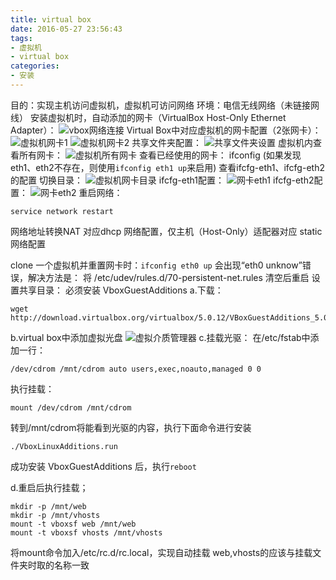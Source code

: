 ```yaml
---
title: virtual box
date: 2016-05-27 23:56:43
tags:
- 虚拟机
- virtual box
categories:
- 安装
---
```

目的：实现主机访问虚拟机，虚拟机可访问网络
环境：电信无线网络（未链接网线）
安装虚拟机时，自动添加的网卡（VirtualBox Host-Only Ethernet Adapter）：
![vbox网络连接](http://justintung.github.com/images/2016.5.28.vm1.png)
Virtual Box中对应虚拟机的网卡配置（2张网卡）：
![虚拟机网卡1](http://justintung.github.com/images/2016.5.28.vm2.png)
![虚拟机网卡2](http://justintung.github.com/images/2016.5.28.vm3.png)
共享文件夹配置：
![共享文件夹设置](http://justintung.github.com/images/2016.5.28.vm4.png)
虚拟机内查看所有网卡：
![虚拟机所有网卡](http://justintung.github.com/images/2016.5.28.vm5.png)
查看已经使用的网卡：
ifconfig
(如果发现eth1、eth2不存在，则使用`ifconfig eth1 up`来启用)
查看ifcfg-eth1、ifcfg-eth2的配置
切换目录：
![虚拟机网卡目录](http://justintung.github.com/images/2016.5.28.vm6.png)
ifcfg-eth1配置：
![网卡eth1](http://justintung.github.com/images/2016.5.28.vm7.png)
ifcfg-eth2配置：
![网卡eth2](http://justintung.github.com/images/2016.5.28.vm8.png)
重启网络：
```shell
service network restart
```
网络地址转换NAT 对应dhcp 网络配置，仅主机（Host-Only）适配器对应 static 网络配置

clone 一个虚拟机并重置网卡时：`ifconfig eth0 up` 会出现“eth0 unknow”错误，解决方法是：
将 /etc/udev/rules.d/70-persistent-net.rules 清空后重启
设置共享目录：
必须安装 VboxGuestAdditions
a.下载：
```shell
wget http://download.virtualbox.org/virtualbox/5.0.12/VBoxGuestAdditions_5.0.12.iso
```
b.virtual box中添加虚拟光盘
![虚拟介质管理器](http://justintung.github.com/images/2016.5.28.vm9.png)
c.挂载光驱：
在/etc/fstab中添加一行：
```shell
/dev/cdrom /mnt/cdrom auto users,exec,noauto,managed 0 0
```
执行挂载：
```shell
mount /dev/cdrom /mnt/cdrom
```

转到/mnt/cdrom将能看到光驱的内容，执行下面命令进行安装
```shell
./VboxLinuxAdditions.run
```
成功安装 VboxGuestAdditions 后，执行`reboot`

d.重启后执行挂载；
```shell
mkdir -p /mnt/web
mkdir -p /mnt/vhosts
mount -t vboxsf web /mnt/web
mount -t vboxsf vhosts /mnt/vhosts
```

将mount命令加入/etc/rc.d/rc.local，实现自动挂载
web,vhosts的应该与挂载文件夹时取的名称一致